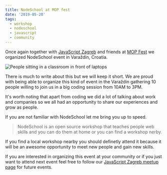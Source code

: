 ```yaml
---
title: NodeSchool at MOP fest
date: '2019-05-20'
tags:
  - workshop
  - nodeschool
  - javascript
  - community
---
```


Once again together with [JavaScript Zagreb](https://www.meetup.com/javascript-zagreb) and friends at [MOP Fest](https://www.facebook.com/MOPfest) we organized NodeSchool event in Varaždin, Croatia.

![People sitting in a classroom in front of laptops](/images/mop-nodeschool.jpg "Here you can see my friend Domagoj really focused on his JavaScript task")

There is much to write about this but we will keep it short.
We are proud with being able to organize this kind of event in the Varaždin gathering 10 people willing to join us in a big coding session from 10AM to 3PM.

It's worth noting that apart from coding we did a lot of talking about work and companies so we all had an opportunity to share our experiences and grow as people.


If you are not familiar with NodeSchool let me bring you up to speed.

> NodeSchool is an open source workshop that teaches people web skills and you can do them at home or you can find a workshop nerby.

If you find a local workshop nearby you should definetly attend it because it will be an awesome opportunity to meet new people and gain new skills.


If you are interested in organizing this event at your community or if you just want to attend next event feel free to follow our [JavaScript Zagreb meetup page](https://www.meetup.com/javascript-zagreb) for future events.
